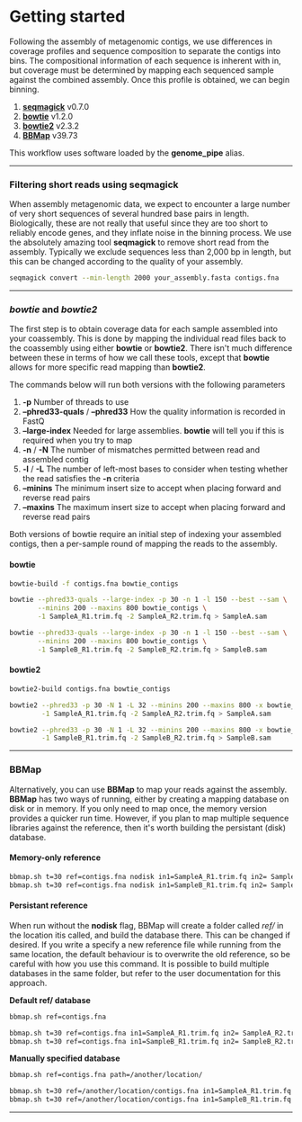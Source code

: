 # Getting started

Following the assembly of metagenomic contigs, we use differences in coverage profiles and sequence composition to separate the contigs into bins. The compositional information of each sequence is inherent with in, but coverage must be determined by mapping each sequenced sample against the combined assembly. Once this profile is obtained, we can begin binning.

1. [**seqmagick**](https://fhcrc.github.io/seqmagick/) v0.7.0
1. [**bowtie**](http://bowtie-bio.sourceforge.net/index.shtml) v1.2.0
1. [**bowtie2**](http://bowtie-bio.sourceforge.net/bowtie2/index.shtml) v2.3.2
1. [**BBMap**](https://jgi.doe.gov/data-and-tools/bbtools/bb-tools-user-guide/bbmap-guide/) v39.73

This workflow uses software loaded by the **genome_pipe** alias.

----

### Filtering short reads using seqmagick

When assembly metagenomic data, we expect to encounter a large number of very short sequences of several hundred base pairs in length. Biologically, these are not really that useful since they are too short to reliably encode genes, and they inflate noise in the binning process. We use the absolutely amazing tool **seqmagick** to remove short read from the assembly. Typically we exclude sequences less than 2,000 bp in length, but this can be changed according to the quality of your assembly.

```bash
seqmagick convert --min-length 2000 your_assembly.fasta contigs.fna
```

----

### *bowtie* and *bowtie2*

The first step is to obtain coverage data for each sample assembled into your coassembly. This is done by mapping the individual read files back to the coassembly using either
**bowtie** or **bowtie2**. There isn't much difference between these in terms of how we call these tools, except that **bowtie** allows for more specific read mapping than **bowtie2**.

The commands below will run both versions with the following parameters

1. **-p** Number of threads to use
1. **–phred33-quals** / **–phred33** How the quality information is recorded in FastQ
1. **–large-index** Needed for large assemblies. **bowtie** will tell you if this is required when you try to map
1. **-n** / **-N** The number of mismatches permitted between read and assembled contig
1. **-l** / **-L** The number of left-most bases to consider when testing whether the read satisfies the **-n** criteria
1. **–minins** The minimum insert size to accept when placing forward and reverse read pairs
1. **–maxins** The maximum insert size to accept when placing forward and reverse read pairs

Both versions of bowtie require an initial step of indexing your assembled contigs, then a per-sample round of mapping the reads to the assembly.

#### bowtie

```bash
bowtie-build -f contigs.fna bowtie_contigs

bowtie --phred33-quals --large-index -p 30 -n 1 -l 150 --best --sam \
       --minins 200 --maxins 800 bowtie_contigs \
       -1 SampleA_R1.trim.fq -2 SampleA_R2.trim.fq > SampleA.sam

bowtie --phred33-quals --large-index -p 30 -n 1 -l 150 --best --sam \
       --minins 200 --maxins 800 bowtie_contigs \
       -1 SampleB_R1.trim.fq -2 SampleB_R2.trim.fq > SampleB.sam
```

#### bowtie2

```bash
bowtie2-build contigs.fna bowtie_contigs

bowtie2 --phred33 -p 30 -N 1 -L 32 --minins 200 --maxins 800 -x bowtie_contigs \
        -1 SampleA_R1.trim.fq -2 SampleA_R2.trim.fq > SampleA.sam

bowtie2 --phred33 -p 30 -N 1 -L 32 --minins 200 --maxins 800 -x bowtie_contigs \
        -1 SampleB_R1.trim.fq -2 SampleB_R2.trim.fq > SampleB.sam
```

----

### BBMap

Alternatively, you can use **BBMap** to map your reads against the assembly. **BBMap** has two ways of running, either by creating a mapping database on disk or in memory. If you only need to map once, the memory version provides a quicker run time. However, if you plan to map multiple sequence libraries against the reference, then it's worth building the persistant (disk) database.

#### Memory-only reference

```bash
bbmap.sh t=30 ref=contigs.fna nodisk in1=SampleA_R1.trim.fq in2= SampleA_R2.trim.fq out=SampleA.sam
bbmap.sh t=30 ref=contigs.fna nodisk in1=SampleB_R1.trim.fq in2= SampleB_R2.trim.fq out=SampleB.sam
```

#### Persistant reference

When run without the **nodisk** flag, BBMap will create a folder called *ref/* in the location itis called, and build the database there. This can be changed if desired. If you write a specify a new reference file while running from the same location, the default behaviour is to overwrite the old reference, so be careful with how you use this command. It is possible to build multiple databases in the same folder, but refer to the user documentation for this approach.

**Default ref/ database**

```bash
bbmap.sh ref=contigs.fna

bbmap.sh t=30 ref=contigs.fna in1=SampleA_R1.trim.fq in2= SampleA_R2.trim.fq out=SampleA.sam
bbmap.sh t=30 ref=contigs.fna in1=SampleB_R1.trim.fq in2= SampleB_R2.trim.fq out=SampleB.sam
```

**Manually specified database**

```bash
bbmap.sh ref=contigs.fna path=/another/location/

bbmap.sh t=30 ref=/another/location/contigs.fna in1=SampleA_R1.trim.fq in2= SampleA_R2.trim.fq out=SampleA.sam
bbmap.sh t=30 ref=/another/location/contigs.fna in1=SampleB_R1.trim.fq in2= SampleB_R2.trim.fq out=SampleB.sam
```

----